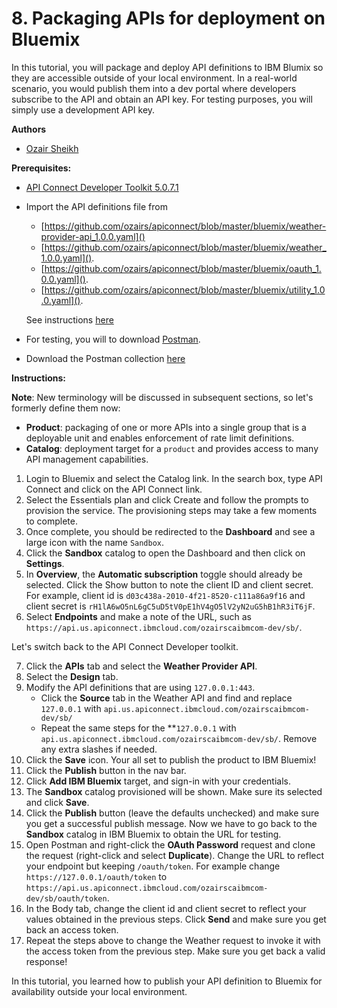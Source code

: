 # 8. Packaging APIs for deployment on Bluemix

In this tutorial, you will package and deploy API definitions to IBM Blumix so they are accessible outside of your local environment. In a real-world scenario, you would publish them into a dev portal where developers subscribe to the API and obtain an API key. For testing purposes, you will simply use a development API key.

**Authors** 
* [Ozair Sheikh](https://github.com/ozairs)

**Prerequisites:** 

* [API Connect Developer Toolkit 5.0.7.1](https://www.ibm.com/support/knowledgecenter/SSMNED_5.0.0/com.ibm.apic.toolkit.doc/tapim_cli_install.html)
* Import the API definitions file from 
	* [https://github.com/ozairs/apiconnect/blob/master/bluemix/weather-provider-api_1.0.0.yaml]() 
	* [https://github.com/ozairs/apiconnect/blob/master/bluemix/weather_1.0.0.yaml](). 
	* [https://github.com/ozairs/apiconnect/blob/master/bluemix/oauth_1.0.0.yaml](). 
	* [https://github.com/ozairs/apiconnect/blob/master/bluemix/utility_1.0.0.yaml](). 

	See instructions [here](https://www.ibm.com/support/knowledgecenter/SSMNED_5.0.0/com.ibm.apic.apionprem.doc/create_api_swagger.html)
* For testing, you will to download [Postman](https://www.getpostman.com/). 
* Download the Postman collection [here](https://www.getpostman.com/collections/951c78382a60b7f7be67)

**Instructions:** 

**Note**: New terminology will be discussed in subsequent sections, so let's formerly define them now:
* **Product**: packaging of one or more APIs into a single group that is a deployable unit and enables enforcement of rate limit definitions.
* **Catalog**: deployment target for a `product` and provides access to many API management capabilities.

1. Login to Bluemix and select the Catalog link. In the search box, type API Connect and click on the API Connect link.
2. Select the Essentials plan and click Create and follow the prompts to provision the service. The provisioning steps may take a few moments to complete.
3. Once complete, you should be redirected to the **Dashboard** and see a large icon with the name `Sandbox`. 
4. Click the **Sandbox** catalog to open the Dashboard and then click on **Settings**.
5. In **Overview**, the **Automatic subscription** toggle should already be selected. Click the Show button to note the client ID and client secret. For example, client id is `d03c438a-2010-4f21-8520-c111a86a9f16` and client secret is `rH1lA6wO5nL6gC5uD5tV0pE1hV4gO5lV2yN2uG5hB1hR3iT6jF`.
6. Select **Endpoints** and make a note of the URL, such as `https://api.us.apiconnect.ibmcloud.com/ozairscaibmcom-dev/sb/`.

Let's switch back to the API Connect Developer toolkit.

7. Click the **APIs** tab and select the **Weather Provider API**.
8. Select the **Design** tab.
9. Modify the API definitions that are using `127.0.0.1:443`.
	* Click the **Source** tab in the Weather API and find and replace `127.0.0.1` with `api.us.apiconnect.ibmcloud.com/ozairscaibmcom-dev/sb/`
	* Repeat the same steps for the **`127.0.0.1` with `api.us.apiconnect.ibmcloud.com/ozairscaibmcom-dev/sb/`. Remove any extra slashes if needed.
10. Click the **Save** icon. Your all set to publish the product to IBM Bluemix!
11. Click the **Publish** button in the nav bar.
12. Click **Add IBM Bluemix** target, and sign-in with your credentials.
13. The **Sandbox** catalog provisioned will be shown. Make sure its selected and click **Save**.
14. Click the **Publish** button (leave the defaults unchecked) and make sure you get a successful publish message. 
  Now we have to go back to the **Sandbox** catalog in IBM Bluemix to obtain the URL for testing.
15. Open Postman and right-click the **OAuth Password** request and clone the request (right-click and select **Duplicate**). Change the URL to reflect your endpoint but keeping `/oauth/token`. For example change `https://127.0.0.1/oauth/token` to `https://api.us.apiconnect.ibmcloud.com/ozairscaibmcom-dev/sb/oauth/token`.
16. In the Body tab, change the client id and client secret to reflect your values obtained in the previous steps. Click **Send** and make sure you get back an access token.
17. Repeat the steps above to change the Weather request to invoke it with the access token from the previous step. Make sure you get back a valid response!

In this tutorial, you learned how to publish your API definition to Bluemix for availability outside your local environment.
